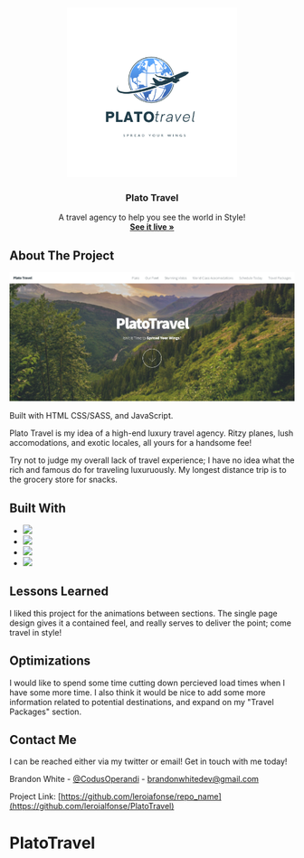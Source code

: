 <a name="readme-top"></a>

<!-- PROJECT LOGO -->
<br />
<div align="center">
  <a href="#">
    <img src="images/Plato.png" alt="PlatoLogo" width="300" height="300">
  </a>

  <h3 align="center">Plato Travel</h3>

  <p align="center">
    A travel agency to help you see the world in Style!
    <br />
    <a href="#"><strong>See it live »</strong></a>
    <br />
   
</div>

<!-- ABOUT THE PROJECT -->

## About The Project

<span align="center">[![Plato Travel][product-screenshot]](platotravel.netlify.app)</span>

Built with HTML CSS/SASS, and JavaScript.

Plato Travel is my idea of a high-end luxury travel agency. Ritzy planes, lush accomodations, and exotic locales, all yours for a handsome fee!

Try not to judge my overall lack of travel experience; I have no idea what the rich and famous do for traveling luxuruously. My longest distance trip is to the grocery store for snacks.

## Built With

- <img src="https://img.shields.io/static/v1?label=|&message=HTML5&color=a33550&style=plastic&logo=html5"/>
- <img src="https://img.shields.io/static/v1?label=|&message=CSS3&color=a33550&style=plastic&logo=css3"/>
- <img src="https://img.shields.io/static/v1?label=|&message=SASS&color=2b625f&style=plastic&logo=sass"/>
- <img src="https://img.shields.io/static/v1?label=|&message=JAVASCRIPT&color=35a34d&style=plastic&logo=javascript"/>

## Lessons Learned

I liked this project for the animations between sections. The single page design gives it a contained feel, and really serves to deliver the point; come travel in style!

## Optimizations

I would like to spend some time cutting down percieved load times when I have some more time. I also think it would be nice to add some more information related to potential destinations, and expand on my "Travel Packages" section.

<!-- CONTACT -->

## Contact Me

I can be reached either via my twitter or email! Get in touch with me today!

Brandon White - [@CodusOperandi](https://twitter.com/CodusOperandi) - brandonwhitedev@gmail.com

Project Link: [https://github.com/leroiafonse/repo_name](https://github.com/leroialfonse/PlatoTravel)

<!-- MARKDOWN LINKS & IMAGES -->
<!-- https://www.markdownguide.org/basic-syntax/#reference-style-links -->

[contributors-shield]: https://img.shields.io/github/contributors/othneildrew/Best-README-Template.svg?style=for-the-badge
[contributors-url]: https://github.com/othneildrew/Best-README-Template/graphs/contributors
[forks-shield]: https://img.shields.io/github/forks/othneildrew/Best-README-Template.svg?style=for-the-badge
[forks-url]: https://github.com/othneildrew/Best-README-Template/network/members
[stars-shield]: https://img.shields.io/github/stars/othneildrew/Best-README-Template.svg?style=for-the-badge
[stars-url]: https://github.com/othneildrew/Best-README-Template/stargazers
[issues-shield]: https://img.shields.io/github/issues/othneildrew/Best-README-Template.svg?style=for-the-badge
[issues-url]: https://github.com/othneildrew/Best-README-Template/issues
[license-shield]: https://img.shields.io/github/license/othneildrew/Best-README-Template.svg?style=for-the-badge
[license-url]: https://github.com/othneildrew/Best-README-Template/blob/master/LICENSE.txt
[linkedin-shield]: https://img.shields.io/badge/-LinkedIn-black.svg?style=for-the-badge&logo=linkedin&colorB=555
[linkedin-url]: https://linkedin.com/in/othneildrew
[product-screenshot]: images/Plato-Travel-Spread-Your-Wings.png
[next.js]: https://img.shields.io/badge/next.js-000000?style=for-the-badge&logo=nextdotjs&logoColor=white
[next-url]: https://nextjs.org/
[react.js]: https://img.shields.io/badge/React-20232A?style=for-the-badge&logo=react&logoColor=61DAFB
[react-url]: https://reactjs.org/
[vue.js]: https://img.shields.io/badge/Vue.js-35495E?style=for-the-badge&logo=vuedotjs&logoColor=4FC08D
[vue-url]: https://vuejs.org/
[angular.io]: https://img.shields.io/badge/Angular-DD0031?style=for-the-badge&logo=angular&logoColor=white
[angular-url]: https://angular.io/
[svelte.dev]: https://img.shields.io/badge/Svelte-4A4A55?style=for-the-badge&logo=svelte&logoColor=FF3E00
[svelte-url]: https://svelte.dev/
[laravel.com]: https://img.shields.io/badge/Laravel-FF2D20?style=for-the-badge&logo=laravel&logoColor=white
[laravel-url]: https://laravel.com
[bootstrap.com]: https://img.shields.io/badge/Bootstrap-563D7C?style=for-the-badge&logo=bootstrap&logoColor=white
[bootstrap-url]: https://getbootstrap.com
[jquery.com]: https://img.shields.io/badge/jQuery-0769AD?style=for-the-badge&logo=jquery&logoColor=white
[jquery-url]: https://jquery.com

# PlatoTravel
